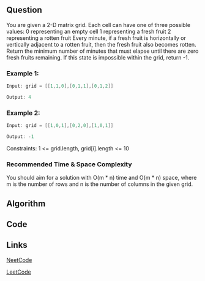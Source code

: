 ## Question
You are given a 2-D matrix grid. Each cell can have one of three possible values:
0 representing an empty cell
1 representing a fresh fruit
2 representing a rotten fruit
Every minute, if a fresh fruit is horizontally or vertically adjacent to a rotten fruit, then the fresh fruit also becomes rotten.
Return the minimum number of minutes that must elapse until there are zero fresh fruits remaining. If this state is impossible within the grid, return -1.
### Example 1:



```java
Input: grid = [[1,1,0],[0,1,1],[0,1,2]]

Output: 4

```
### Example 2:


```java
Input: grid = [[1,0,1],[0,2,0],[1,0,1]]

Output: -1

```
Constraints:
1 <= grid.length, grid[i].length <= 10


### Recommended Time & Space Complexity

You should aim for a solution with O(m * n) time and O(m * n) space, where m is the number of rows and n is the number of columns in the given grid.





## Algorithm

## Code

## Links

[NeetCode](https://neetcode.io/problems/rotting-fruit)

[LeetCode](https://leetcode.com/problems/rotting-fruit)
